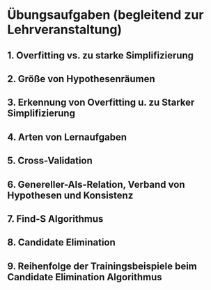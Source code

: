 # Übungsaufgaben (begleitend zur Lehrveranstaltung)

## 1. Overfitting vs. zu starke Simplifizierung

## 2. Größe von Hypothesenräumen

## 3. Erkennung von Overfitting u. zu Starker Simplifizierung

## 4. Arten von Lernaufgaben

## 5. Cross-Validation

## 6. Genereller-Als-Relation, Verband von Hypothesen und Konsistenz

## 7. Find-S Algorithmus

## 8. Candidate Elimination

## 9. Reihenfolge der Trainingsbeispiele beim Candidate Elimination Algorithmus